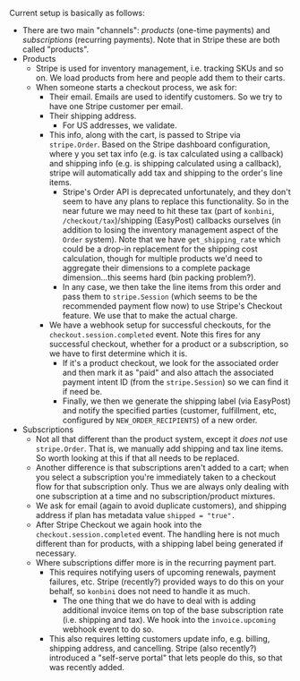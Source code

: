 Current setup is basically as follows:

- There are two main "channels": _products_ (one-time payments) and _subscriptions_ (recurring payments). Note that in Stripe these are both called "products".
- Products
    - Stripe is used for inventory management, i.e. tracking SKUs and so on. We load products from here and people add them to their carts.
    - When someone starts a checkout process, we ask for:
        - Their email. Emails are used to identify customers. So we try to have one Stripe customer per email.
        - Their shipping address.
            - For US addresses, we validate.
        - This info, along with the cart, is passed to Stripe via `stripe.Order`. Based on the Stripe dashboard configuration, where y you set tax info (e.g. is tax calculated using a callback) and shipping info (e.g. is shipping calculated using a callback), stripe will automatically add tax and shipping to the order's line items.
            - Stripe's Order API is deprecated unfortunately, and they don't seem to have any plans to replace this functionality. So in the near future we may need to hit these tax (part of `konbini`, `/checkout/tax`)/shipping (EasyPost) callbacks ourselves (in addition to losing the inventory management aspect of the `Order` system). Note that we have `get_shipping_rate` which could be a drop-in replacement for the shipping cost calculation, though for multiple products we'd need to aggregate their dimensions to a complete package dimension...this seems hard (bin packing problem?).
            - In any case, we then take the line items from this order and pass them to `stripe.Session` (which seems to be the recommended payment flow now) to use Stripe's Checkout feature. We use that to make the actual charge.
        - We have a webhook setup for successful checkouts, for the `checkout.session.completed` event. Note this fires for any successful checkout, whether for a product or a subscription, so we have to first determine which it is.
            - If it's a product checkout, we look for the associated order and then mark it as "paid" and also attach the associated payment intent ID (from the `stripe.Session`) so we can find it if need be.
            - Finally, we then we generate the shipping label (via EasyPost) and notify the specified parties (customer, fulfillment, etc, configured by `NEW_ORDER_RECIPIENTS`) of a new order.
- Subscriptions
    - Not all that different than the product system, except it _does not_ use `stripe.Order`. That is, we manually add shipping and tax line items. So worth looking at this if that all needs to be replaced.
    - Another difference is that subscriptions aren't added to a cart; when you select a subscription you're immediately taken to a checkout flow for that subscription only. Thus we are always only dealing with one subscription at a time and no subscription/product mixtures.
    - We ask for email (again to avoid duplicate customers), and shipping address if plan has metadata value `shipped = "true".`
    - After Stripe Checkout we again hook into the `checkout.session.completed` event. The handling here is not much different than for products, with a shipping label being generated if necessary.
    - Where subscriptions differ more is in the recurring payment part.
        - This requires notifying users of upcoming renewals, payment failures, etc. Stripe (recently?) provided ways to do this on your behalf, so `konbini` does not need to handle it as much.
            - The one thing that we do have to deal with is adding additional invoice items on top of the base subscription rate (i.e. shipping and tax). We hook into the `invoice.upcoming` webhook event to do so.
        - This also requires letting customers update info, e.g. billing, shipping address, and cancelling. Stripe (also recently?) introduced a "self-serve portal" that lets people do this, so that was recently added.